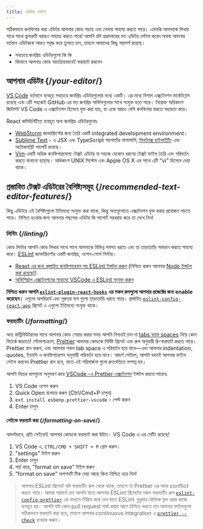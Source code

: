 ```yaml
---
title: এডিটর সেটাপ
---
```


<Intro>

সঠিকভাবে কনফিগার করা এডিটর আপনার কোড পড়ায় এবং লেখায় সাহায্য করতে পারে। এমনকি আপনাকে লিখার সাথে সাথে ভুলত্রুটি ধরায়ও সাহায্য করতে পারে! আপনি যদি প্রথমবারের মত এডিটর সেটাপ করেন অথবা আপনার বর্তমান এডিটরকে আরও সমৃদ্ধ করে তুলতে চান, তাহলে আমাদের কিছু পরামর্শ রয়েছে।

</Intro>

<YouWillLearn>

* সবচেয়ে জনপ্রিয় এডিটরগুলো কি কি
* কিভাবে আপনার কোড স্বয়ংক্রিয়ভাবেই ফরম্যাট করবেন

</YouWillLearn>

## আপনার এডিটর {/*your-editor*/}

[VS Code](https://code.visualstudio.com/) বর্তমানে ব্যবহৃত সবচেয়ে জনপ্রিয় এডিটরগুলোর মধ্যে একটি। এর মধ্যে বিশাল এক্সটেনশন মার্কেটপ্লেস রয়েছে এবং এটি সহজেই GitHub এর মত জনপ্রিয় সার্ভিসগুলোর সাথে সংযুক্ত হতে পারে। নিম্নোক্ত অধিকাংশ জিনিসই VS Code এ এক্সটেনশন হিসেবে যুক্ত করা যায়, যা একে আরও বেশি কনফিগার করতে সহায়তা করে।

React কমিউনিটিতে ব্যবহৃত অন্য জনপ্রিয় এডিটরগুলোঃ

* [WebStorm](https://www.jetbrains.com/webstorm/) জাভাস্ক্রিপ্টের জন্য তৈরি একটি integrated development environment।
* [Sublime Text](https://www.sublimetext.com/) - এ JSX এবং TypeScript সাপোর্টের পাশাপাশি, [সিনট্যাক্স হাইলাইটিং](https://stackoverflow.com/a/70960574/458193) এবং অটোকমপ্লিট সাপোর্ট রয়েছে।
* [Vim](https://www.vim.org/) একটি অধিক কনফিগারযোগ্য টেক্সট এডিটর যা সহজে যেকোন ধরণের টেক্সট ফাইল তৈরি এবং পরিবর্তন করতে বানানো হয়েছে। অধিকাংশ UNIX সিস্টেম এবং Apple OS X এর সাথে এটি "vi" হিসেবে দেয়া থাকে।

## প্রস্তাবিত টেক্সট এডিটরের বৈশিষ্ট্যসমূহ {/*recommended-text-editor-features*/}

কিছু এডিটরে এই বৈশিষ্ট্যগুলো ইতিমধ্যে সংযুক্ত করা থাকে, কিন্তু অন্যগুলোতে এক্সটেনশন যুক্ত করার প্রয়োজন পড়তে পারে। নিশ্চিত হওয়ার জন্য আপনার পছন্দের এডিটর কি সাপোর্ট সরবরাহ করে তা দেখে নিন!

### লিন্টিং {/*linting*/}

কোড লিন্টার আপনি কোড লিখার সাথে সাথে আপনাকে বিভিন্ন সমস্যা ধরতে এবং তা তাড়াতাড়ি সমাধান করতে সাহায্য করে। [ESLint](https://eslint.org/) জাভাস্ক্রিপ্টের একটি জনপ্রিয়, ওপেন-সোর্স লিন্টার। 

* [React এর জন্য প্রস্তাবিত কনফিগারেশন সহ ESLint ইন্সটল করুন](https://www.npmjs.com/package/eslint-config-react-app) (নিশ্চিত করুন আপনার [Node ইন্সটল করা রয়েছে!](https://nodejs.org/en/download/current/))
* [অফিশিয়াল এক্সটেনশনের সাহায্যে VSCode এ ESLint সংযুক্ত করুন](https://marketplace.visualstudio.com/items?itemName=dbaeumer.vscode-eslint)

**নিশ্চিত করুন আপনি [`eslint-plugin-react-hooks`](https://www.npmjs.com/package/eslint-plugin-react-hooks) এর সকল রুলগুলো আপনার প্রজেক্টের জন্য enable করেছেন।** এগুলো অপরিহার্য এবং গুরুতর বাগ গুলো তাড়াতাড়ি ধরতে পারে। প্রস্তাবিত [`eslint-config-react-app`](https://www.npmjs.com/package/eslint-config-react-app) প্রিসেট এ এগুলো ইতিমধ্যে সংযুক্ত থাকে।

### ফরম্যাটিং {/*formatting*/}

অন্য কন্ট্রিবিউটরদের সাথে আপনার কোড শেয়ার করার সময় আপনি নিশ্চয়ই চান না [tabs বনাম spaces](https://www.google.com/search?q=tabs+vs+spaces) নিয়ে কোন বিতর্কে জড়াতে! সৌভাগ্যক্রমে, [Prettier](https://prettier.io/) আপনার কোডকে নির্দিষ্ট প্রিসেট এবং রুল অনুযায়ী রি-ফরম্যাট করতে পারে। Prettier রান করুন, এবং আপনার সকল tab space এ পরিবর্তন হয়ে যাবে—এবং আপনার indentation, quotes, ইত্যাদি ও কনফিগারেশন অনুযায়ী পরিবর্তন হয়ে যাবে। আদর্শ সেটাপে, আপনি যখনই আপনার ফাইল সেইভ করবেন Prettier রান হবে, যাতে এই পরিমার্জনা গুলো দ্রুতগতিতে সম্পন্ন হয়।

আপনি নিচের ধাপগুলো অনুসরণ করে [VSCode -এ Prettier এক্সটেনশন](https://marketplace.visualstudio.com/items?itemName=esbenp.prettier-vscode) ইন্সটল করতে পারেনঃ

1. VS Code ওপেন করুন
2. Quick Open ব্যবহার করুন (Ctrl/Cmd+P চাপুন)
3. `ext install esbenp.prettier-vscode` - পেস্ট করুন
4. Enter চাপুন

#### সেইভে ফরম্যাট করা {/*formatting-on-save*/}

আদর্শভাবে, প্রতি সেইভেই আপনার কোডকে ফরম্যাট করা উচিত। VS Code এ এর সেটিং রয়েছে!

1. VS Code এ, `CTRL/CMD + SHIFT + P` প্রেস করুন।
2. "settings" টাইপ করুন
3. Enter চাপুন
4. সার্চ বারে, "format on save" টাইপ করুন
5. "format on save" অপশনটি টিক দেয়া আছে কিনা নিশ্চিত হয়ে নিন!

> আপনার ESLint প্রিসেটে যদি ফরম্যাটিং রুল থেকে থাকে, তাহলে তা Prettier এর সাথে conflict করতে পারে। আমরা পরামর্শ দেব আপনি যাতে আপনার ESLint প্রিসেটের সকল ফরম্যাটিং রুল [`eslint-config-prettier`](https://github.com/prettier/eslint-config-prettier) এর মাধ্যমে নিষ্ক্রিয় করে দেন যাতে ESLint *শুধুমাত্র* যৌক্তিক ভুল ধরার কাজে ব্যবহৃত হয়। আপনি যদি কোন pull request মার্জ করার আগে নিশ্চিত করতে চান আপনার ফাইলগুলো সঠিকভাবে ফরম্যাট করা হয়ে, তাহলে আপনার continuous integration এ [`prettier --check`](https://prettier.io/docs/en/cli.html#--check) ব্যবহার করুন।
